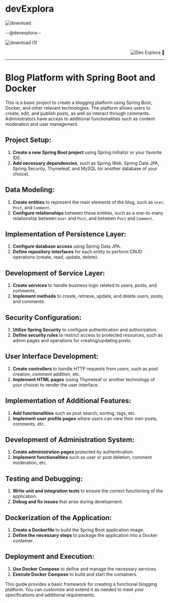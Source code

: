 # devExplora


![download](https://github.com/caoslourenco/devExplora/assets/18141491/e7e3392b-a436-40f6-b1f8-6167bdb077a9)

--@devexplora--

![download (1)](https://github.com/caoslourenco/devExplora/assets/18141491/a687b0e2-f3ad-4091-bf34-dc2b53decee1)

<p align="right">
  <img src="https://komarev.com/ghpvc/?username=clourdenc&label=Dev+Explora+%F0%9F%91%A8%E2%80%8D%F0%9F%9A%80&color=6e9994" alt="Dev Explora 🫎"/>
</p>

--------------------------------------------
# Blog Platform with Spring Boot and Docker

This is a basic project to create a blogging platform using Spring Boot, Docker, and other relevant technologies. The platform allows users to create, edit, and publish posts, as well as interact through comments. Administrators have access to additional functionalities such as content moderation and user management.

## Project Setup:

1. **Create a new Spring Boot project** using Spring Initializr or your favorite IDE.
2. **Add necessary dependencies**, such as Spring Web, Spring Data JPA, Spring Security, Thymeleaf, and MySQL (or another database of your choice).

## Data Modeling:

1. **Create entities** to represent the main elements of the blog, such as `User`, `Post`, and `Comment`.
2. **Configure relationships** between these entities, such as a one-to-many relationship between `User` and `Post`, and between `Post` and `Comment`.

## Implementation of Persistence Layer:

1. **Configure database access** using Spring Data JPA.
2. **Define repository interfaces** for each entity to perform CRUD operations (create, read, update, delete).

## Development of Service Layer:

1. **Create services** to handle business logic related to users, posts, and comments.
2. **Implement methods** to create, retrieve, update, and delete users, posts, and comments.

## Security Configuration:

1. **Utilize Spring Security** to configure authentication and authorization.
2. **Define security rules** to restrict access to protected resources, such as admin pages and operations for creating/updating posts.

## User Interface Development:

1. **Create controllers** to handle HTTP requests from users, such as post creation, comment addition, etc.
2. **Implement HTML pages** (using Thymeleaf or another technology of your choice) to render the user interface.

## Implementation of Additional Features:

1. **Add functionalities** such as post search, sorting, tags, etc.
2. **Implement user profile pages** where users can view their own posts, comments, etc.

## Development of Administration System:

1. **Create administration pages** protected by authentication.
2. **Implement functionalities** such as user or post deletion, comment moderation, etc.

## Testing and Debugging:

1. **Write unit and integration tests** to ensure the correct functioning of the application.
2. **Debug and fix issues** that arise during development.

## Dockerization of the Application:

1. **Create a Dockerfile** to build the Spring Boot application image.
2. **Define the necessary steps** to package the application into a Docker container.

## Deployment and Execution:

1. **Use Docker Compose** to define and manage the necessary services.
2. **Execute Docker Compose** to build and start the containers.

This guide provides a basic framework for creating a functional blogging platform. You can customize and extend it as needed to meet your specifications and additional requirements.
